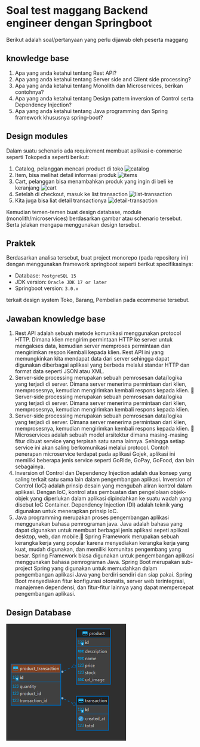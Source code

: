 # Soal test maggang Backend engineer dengan Springboot

Berikut adalah soal/pertanyaan yang perlu dijawab oleh peserta maggang

## knowledge base

1. Apa yang anda ketahui tentang Rest API?
2. Apa yang anda ketahui tentang Server side and Client side processing?
3. Apa yang anda ketahui tentang Monolith dan Microservices, berikan contohnya?
4. Apa yang anda ketahui tentang Design pattern inversion of Control serta Dependency Injection?
5. Apa yang anda ketahui tentang Java programming dan Spring framework khususnya spring-boot?

## Design modules

Dalam suatu schenario ada requirement membuat aplikasi e-commerse seperti Tokopedia seperti berikut:

1. Catalog, pelanggan mencari product di toko
    ![catalog](imgs/catalog.png)
2. Item, bisa melihat detail informasi produk
    ![items](imgs/item.png)
3. Cart, pelanggan bisa menambahkan produk yang ingin di beli ke keranjang
    ![cart](imgs/cart.png)
4. Setelah di checkout, masuk ke list transaction
    ![list-transaction](imgs/list-transaction.png)
5. Kita juga bisa liat detail transactionya
    ![detail-transaction](imgs/detail-transaction.png)

Kemudian temen-temen buat design database, module (monolith/microservices) berdasarkan gambar atau schenario tersebut. Serta jelakan mengapa menggunakan design tersebut.

## Praktek

Berdasarkan analisa tersebut, buat project monorepo (pada repository ini) dengan menggunakan framework springboot seperti berikut specifikasinya:

- Database: `PostgreSQL 15`
- JDK version: `Oracle JDK 17 or later`
- Springboot version: `3.0.x`

terkait design system Toko, Barang, Pembelian pada ecommerse tersebut.


## Jawaban knowledge base

1. Rest API adalah sebuah metode komunikasi menggunakan protocol HTTP. Dimana klien mengirim permintaan HTTP ke server untuk mengakses data, kemudian server memproses permintaan dan mengirimkan respon Kembali kepada klien. Rest API ini yang memungkinkan kita mendapat data dari server sehingga dapat digunakan diberbagai aplikasi yang berbeda melalui standar HTTP dan format data seperti JSON atau XML.
2. Server-side processing merupakan sebuah pemrosesan data/logika yang terjadi di server. Dimana server menerima permintaan dari klien, memprosesnya, kemudian mengirimkan kembali respons kepada klien. 	Server-side processing merupakan sebuah pemrosesan data/logika yang terjadi di server. Dimana server menerima permintaan dari klien, memprosesnya, kemudian mengirimkan kembali respons kepada klien.
3. Server-side processing merupakan sebuah pemrosesan data/logika yang terjadi di server. Dimana server menerima permintaan dari klien, memprosesnya, kemudian mengirimkan kembali respons kepada klien. 	Microservices adalah sebuah model arsitektur dimana masing-masing fitur dibuat service yang terpisah satu sama lainnya. Sehingga setiap service ini akan saling berkomunikasi melalui protocol. Contoh penerapan microservice terdapat pada aplikasi Gojek, aplikasi ini memiliki beberapa jenis service seperti GoRIde, GoPay, GoFood, dan lain sebagainya.
4. Inversion of Control dan Dependency Injection adalah dua konsep yang saling terkait satu sama lain dalam pengembangan aplikasi. Inversion of Control (IoC) adalah prinsip desain yang mengubah aliran kontrol dalam aplikasi. Dengan IoC, kontrol atas pembuatan dan pengelolaan objek-objek yang diperlukan dalam aplikasi dipindahkan ke suatu wadah yang disebut IoC Container. Dependency Injection (DI) adalah teknik yang digunakan untuk menerapkan prinsip IoC.
5. Java programming merupakan proses pengembangan aplikasi menggunakan bahasa pemrograman java. Java adalah bahasa yang dapat digunakan untuk membuat berbagai jenis aplikasi sepeti aplikasi desktop, web, dan mobile.	Spring Framework merupakan sebuah kerangka kerja yang popular karena menyediakan kerangka kerja yang kuat, mudah digunakan, dan memiliki komunitas pengembang yang besar. Spring Framework biasa digunakan untuk pengembangan aplikasi menggunakan bahasa pemrograman Java. Spring Boot merupakan sub-project Spring yang digunakan untuk memudahkan dalam pengembangan aplikasi Java yang berdiri sendiri dan siap pakai. Spring Boot menyediakan fitur konfigurasi otomatis, server web terintegrasi, manajemen dependensi, dan fitur-fitur lainnya yang dapat mempercepat pengembangan aplikasi.

## Design Database 
![Alt text](image.png)